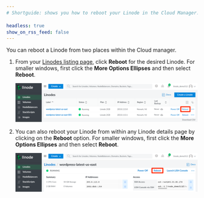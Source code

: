 ```yaml
---
# Shortguide: shows you how to reboot your Linode in the Cloud Manager.

headless: true
show_on_rss_feed: false
---
```


You can reboot a Linode from two places within the Cloud manager.

1. From your [Linodes listing page](https://cloud.linode.com/linodes), click **Reboot** for the desired Linode. For smaller windows, first click the **More Options Ellipses** and then select **Reboot**.

    ![Cloud Manager Linode List Menu Reboot Option](classic-to-cloud-manager-linode-list-reboot-menu.png "Cloud Manager Linode List Menu Reboot Option")

1. You can also reboot your Linode from within any Linode details page by clicking on the **Reboot** option. For smaller windows, first click the **More Options Ellipses** and then select **Reboot**.

    ![Cloud Manager Linode Detail Menu Reboot Option](classic-to-cloud-manager-linode-detail-reboot-menu.png "Cloud Manager Linode Detail Menu Reboot Option")

